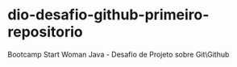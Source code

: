 # dio-desafio-github-primeiro-repositorio
Bootcamp Start Woman Java - Desafio de Projeto sobre Git\Github
